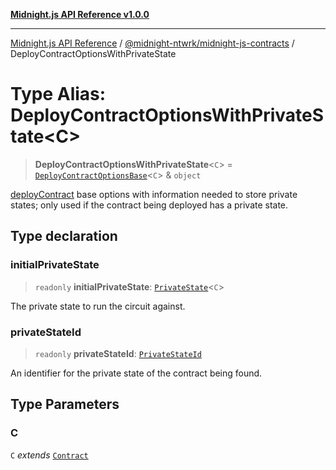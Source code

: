 [**Midnight.js API Reference v1.0.0**](../../../README.md)

***

[Midnight.js API Reference](../../../packages.md) / [@midnight-ntwrk/midnight-js-contracts](../README.md) / DeployContractOptionsWithPrivateState

# Type Alias: DeployContractOptionsWithPrivateState\<C\>

> **DeployContractOptionsWithPrivateState**\<`C`\> = [`DeployContractOptionsBase`](DeployContractOptionsBase.md)\<`C`\> & `object`

[deployContract](../functions/deployContract.md) base options with information needed to store private states;
only used if the contract being deployed has a private state.

## Type declaration

### initialPrivateState

> `readonly` **initialPrivateState**: [`PrivateState`](../../midnight-js-types/type-aliases/PrivateState.md)\<`C`\>

The private state to run the circuit against.

### privateStateId

> `readonly` **privateStateId**: [`PrivateStateId`](../../midnight-js-types/type-aliases/PrivateStateId.md)

An identifier for the private state of the contract being found.

## Type Parameters

### C

`C` *extends* [`Contract`](../../midnight-js-types/interfaces/Contract.md)
